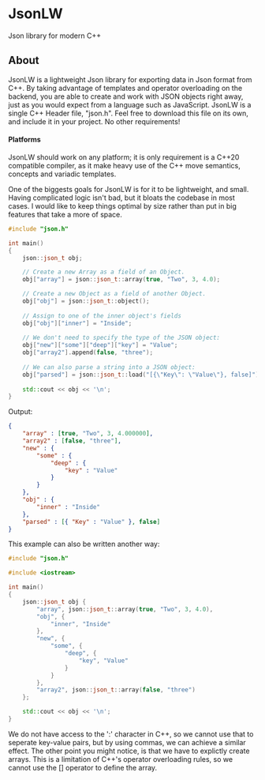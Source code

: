 # JsonLW
Json library for modern C++

## About
JsonLW is a lightweight Json library for exporting data in Json format from C++.
By taking advantage of templates and operator overloading on the backend,
you are able to create and work with JSON objects right away,
just as you would expect from a language such as JavaScript.
JsonLW is a single C++ Header file, "json.h".
Feel free to download this file on its own, and include it in your project.
No other requirements!

#### Platforms
JsonLW should work on any platform; it is only requirement is a C++20 compatible compiler,
as it make heavy use of the C++ move semantics, concepts and variadic templates.

One of the biggests goals for JsonLW is for it to be lightweight, and small.
Having complicated logic isn't bad, but it bloats the codebase in most cases.
I would like to keep things optimal by size rather than put in big features that take a more of space.


```cpp
#include "json.h"

int main()
{
    json::json_t obj;

    // Create a new Array as a field of an Object.
    obj["array"] = json::json_t::array(true, "Two", 3, 4.0);

    // Create a new Object as a field of another Object.
    obj["obj"] = json::json_t::object();
    
    // Assign to one of the inner object's fields
    obj["obj"]["inner"] = "Inside";
    
    // We don't need to specify the type of the JSON object:
    obj["new"]["some"]["deep"]["key"] = "Value";
    obj["array2"].append(false, "three");
    
    // We can also parse a string into a JSON object:
    obj["parsed"] = json::json_t::load("[{\"Key\": \"Value\"}, false]");
    
    std::cout << obj << '\n';
}
```
Output:
``` json
{
    "array" : [true, "Two", 3, 4.000000],
    "array2" : [false, "three"],
    "new" : {
        "some" : {
            "deep" : {
                "key" : "Value"
            }
        }
    },
    "obj" : {
        "inner" : "Inside"
    },
    "parsed" : [{ "Key" : "Value" }, false]
}
```

This example can also be written another way:
```cpp
#include "json.h"

#include <iostream>

int main()
{
    json::json_t obj {
        "array", json::json_t::array(true, "Two", 3, 4.0),
        "obj", {
            "inner", "Inside"
        },
        "new", { 
            "some", { 
                "deep", { 
                    "key", "Value" 
                } 
            } 
        },
        "array2", json::json_t::array(false, "three")
    };

    std::cout << obj << '\n';
}
```
We do not have access to the ':' character in C++, so we cannot use that to seperate key-value pairs,
but by using commas, we can achieve a similar effect.
The other point you might notice, is that we have to explictly create arrays.
This is a limitation of C++'s operator overloading rules,
so we cannot use the [] operator to define the array.
